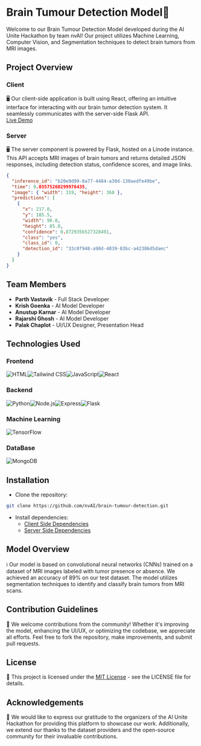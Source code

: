 
# Brain Tumour Detection Model🧠
Welcome to our Brain Tumour Detection Model developed during the AI Unite Hackathon by team nvAI! Our project utilizes Machine Learning, Computer Vision, and Segmentation techniques to detect brain tumors from MRI images.


## Project Overview
### Client
🖥️ Our client-side application is built using React, offering an intuitive interface for interacting with our brain tumor detection system. It seamlessly communicates with the server-side Flask API.
<br>
[Live Demo](https://nv-ai.vercel.app/)

### Server
🖥️ The server component is powered by Flask, hosted on a Linode instance. This API accepts MRI images of brain tumors and returns detailed JSON responses, including detection status, confidence scores, and image links.

```json
{
  "inference_id": "b20e9d99-8a77-4484-a30d-130aedfe49be",
  "time": 0.03575260299976435,
  "image": { "width": 319, "height": 360 },
  "predictions": [
    {
      "x": 217.0,
      "y": 185.5,
      "width": 90.0,
      "height": 85.0,
      "confidence": 0.8729356527328491,
      "class": "yes",
      "class_id": 0,
      "detection_id": "33c0f948-a90d-4039-83bc-a42386d5daec"
    }
  ]
}

```

## Team Members
+ **Parth Vastavik** - Full Stack Developer  
+ **Krish Goenka** - AI Model Developer 
+ **Anustup Karnar** - AI Model Developer   
+ **Rajarshi Ghosh** - AI Model Developer   
+ **Palak Chaplot** - UI/UX Designer, Presentation Head


## Technologies Used
### Frontend
<div style="display: flex">
    <img src="https://skillicons.dev/icons?i=html" alt="HTML">
    <img src="https://skillicons.dev/icons?i=tailwind" alt="Tailwind CSS">
    <img src="https://skillicons.dev/icons?i=javascript" alt="JavaScript">
    <img src="https://skillicons.dev/icons?i=react" alt="React">
</div>

### Backend
<div style="display: flex">
    <img src="https://skillicons.dev/icons?i=python" alt="Python">
    <img src="https://skillicons.dev/icons?i=nodejs" alt="Node.js">
    <img src="https://skillicons.dev/icons?i=express" alt="Express">
    <img src="https://skillicons.dev/icons?i=flask" alt="Flask">
</div>

### Machine Learning
<div style="display: flex">
    <img src="https://skillicons.dev/icons?i=tensorflow" alt="TensorFlow">
</div>

### DataBase
<div style="display: flex">
    <img src="https://skillicons.dev/icons?i=mongodb" alt="MongoDB">
</div>


## Installation

+ Clone the repository:     
``` bash
git clone https://github.com/nvAI/brain-tumour-detection.git
```
+ Install dependencies:
    + [Client Side Dependencies](https://github.com/parthasdey2304/nvAI/tree/main/client#readme)
    + [Server Side Dependencies](https://github.com/parthasdey2304/nvAI/tree/main/server#readme)

## Model Overview
ℹ️ Our model is based on convolutional neural networks (CNNs) trained on a dataset of MRI images labeled with tumor presence or absence. We achieved an accuracy of 89% on our test dataset. The model utilizes segmentation techniques to identify and classify brain tumors from MRI scans.

## Contribution Guidelines
🤝 We welcome contributions from the community! Whether it's improving the model, enhancing the UI/UX, or optimizing the codebase, we appreciate all efforts. Feel free to fork the repository, make improvements, and submit pull requests.

## License
📝 This project is licensed under the [MIT License](https://github.com/parthasdey2304/nvAI/blob/main/LICENSE) - see the LICENSE file for details.

## Acknowledgements
🙏 We would like to express our gratitude to the organizers of the AI Unite Hackathon for providing this platform to showcase our work. Additionally, we extend our thanks to the dataset providers and the open-source community for their invaluable contributions.
